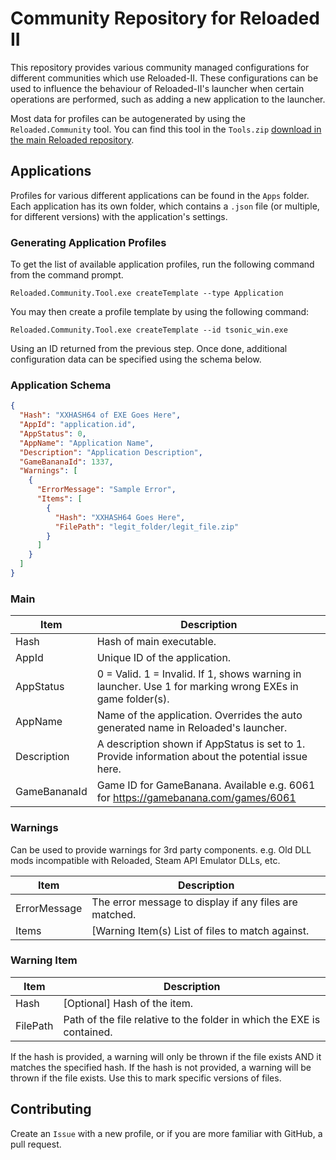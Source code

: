 # Community Repository for Reloaded II

This repository provides various community managed configurations for different communities which use Reloaded-II. These configurations can be used to influence the behaviour of Reloaded-II's launcher when certain operations are performed, such as adding a new application to the launcher.

Most data for profiles can be autogenerated by using the `Reloaded.Community` tool. You can find this tool in the `Tools.zip` [download in the main Reloaded repository](https://github.com/Reloaded-Project/Reloaded-II/releases/latest).

## Applications

Profiles for various different applications can be found in the `Apps` folder. Each application has its own folder, which contains a `.json` file (or multiple, for different versions) with the application's settings.

### Generating Application Profiles

To get the list of available application profiles, run the following command from the command prompt.

```
Reloaded.Community.Tool.exe createTemplate --type Application
```

You may then create a profile template by using the following command:

```
Reloaded.Community.Tool.exe createTemplate --id tsonic_win.exe
```

Using an ID returned from the previous step. Once done, additional configuration data can be specified using the schema below.

### Application Schema

```json
{
  "Hash": "XXHASH64 of EXE Goes Here",
  "AppId": "application.id",
  "AppStatus": 0,
  "AppName": "Application Name",
  "Description": "Application Description",
  "GameBananaId": 1337,
  "Warnings": [
    {
      "ErrorMessage": "Sample Error",
      "Items": [
        {
          "Hash": "XXHASH64 Goes Here",
          "FilePath": "legit_folder/legit_file.zip"
        }
      ]
    }
  ]
}
```

### Main

| Item         | Description                                                                                              |
|--------------|----------------------------------------------------------------------------------------------------------|
| Hash         | Hash of main executable.                                                                                 |
| AppId        | Unique ID of the application.                                                                            |
| AppStatus    | 0 = Valid. 1 = Invalid. If 1, shows warning in launcher. Use 1 for marking wrong EXEs in game folder(s). |
| AppName      | Name of the application. Overrides the auto generated name in Reloaded's launcher.                       |
| Description  | A description shown if AppStatus is set to 1. Provide information about the potential issue here.        |
| GameBananaId | Game ID for GameBanana. Available e.g. 6061 for https://gamebanana.com/games/6061                        |

### Warnings

Can be used to provide warnings for 3rd party components. e.g. Old DLL mods incompatible with Reloaded, Steam API Emulator DLLs, etc.

| Item         | Description                                            |
|--------------|--------------------------------------------------------|
| ErrorMessage | The error message to display if any files are matched. |
| Items        | [Warning Item(s) List of files to match against.       |


### Warning Item

| Item     | Description                                                            |
|----------|------------------------------------------------------------------------|
| Hash     | [Optional] Hash of the item.                                           |
| FilePath | Path of the file relative to the folder in which the EXE is contained. |

If the hash is provided, a warning will only be thrown if the file exists AND it matches the specified hash. If the hash is not provided, a warning will be thrown if the file exists. Use this to mark specific versions of files.

## Contributing

Create an `Issue` with a new profile, or if you are more familiar with GitHub, a pull request.